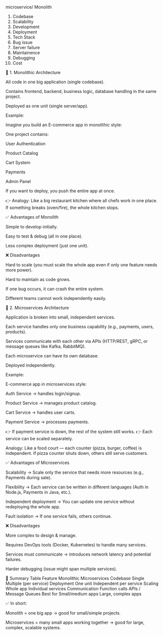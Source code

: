microservice/ Monolith

1. Codebase
2. Scalability
3. Development
4. Deployment
5. Tech Stack
6. Bug issue
7. Server failure
8. Maintainence
9. Debugging
10. Cost









🔹 1. Monolithic Architecture

All code in one big application (single codebase).

Contains frontend, backend, business logic, database handling in the same project.

Deployed as one unit (single server/app).

Example:

Imagine you build an E-commerce app in monolithic style:

One project contains:

User Authentication

Product Catalog

Cart System

Payments

Admin Panel

If you want to deploy, you push the entire app at once.

👉 Analogy: Like a big restaurant kitchen where all chefs work in one place. If something breaks (oven/fire), the whole kitchen stops.

✅ Advantages of Monolith

Simple to develop initially.

Easy to test & debug (all in one place).

Less complex deployment (just one unit).

❌ Disadvantages

Hard to scale (you must scale the whole app even if only one feature needs more power).

Hard to maintain as code grows.

If one bug occurs, it can crash the entire system.

Different teams cannot work independently easily.

🔹 2. Microservices Architecture

Application is broken into small, independent services.

Each service handles only one business capability (e.g., payments, users, products).

Services communicate with each other via APIs (HTTP/REST, gRPC, or message queues like Kafka, RabbitMQ).

Each microservice can have its own database.

Deployed independently.

Example:

E-commerce app in microservices style:

Auth Service → handles login/signup.

Product Service → manages product catalog.

Cart Service → handles user carts.

Payment Service → processes payments.

👉 If payment service is down, the rest of the system still works.
👉 Each service can be scaled separately.

Analogy: Like a food court — each counter (pizza, burger, coffee) is independent. If pizza counter shuts down, others still serve customers.

✅ Advantages of Microservices

Scalability → Scale only the service that needs more resources (e.g., Payments during sale).

Flexibility → Each service can be written in different languages (Auth in Node.js, Payments in Java, etc.).

Independent deployment → You can update one service without redeploying the whole app.

Fault isolation → If one service fails, others continue.

❌ Disadvantages

More complex to design & manage.

Requires DevOps tools (Docker, Kubernetes) to handle many services.

Services must communicate → introduces network latency and potential failures.

Harder debugging (issue might span multiple services).

🔹 Summary Table
Feature	Monolithic	Microservices
Codebase	Single	Multiple (per service)
Deployment	One unit	Independent per service
Scaling	Whole app	Individual services
Communication	Function calls	APIs / Message Queues
Best for	Small/medium apps	Large, complex apps

✅ In short:

Monolith = one big app → good for small/simple projects.

Microservices = many small apps working together → good for large, complex, scalable systems.